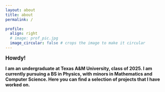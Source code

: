 ```yaml
---
layout: about
title: about
permalink: /

profile:
  align: right
  # image: prof_pic.jpg
  image_circular: false # crops the image to make it circular
---
```


<b><big>Howdy!</big><b>

I am an undergraduate at Texas A&M University, class of 2025. I am currently pursuing a BS in Physics, with minors in Mathematics and Computer Science. Here you can find a selection of projects that I have worked on.